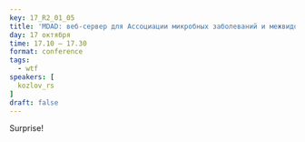 ```yaml
---
key: 17_R2_01_05
title: 'MDAD: веб-сервер для Ассоциации микробных заболеваний и межвидового анализа передачи'
day: 17 октября
time: 17.10 – 17.30
format: conference
tags:
  - wtf
speakers: [
  kozlov_rs
]
draft: false
---
```

Surprise!
